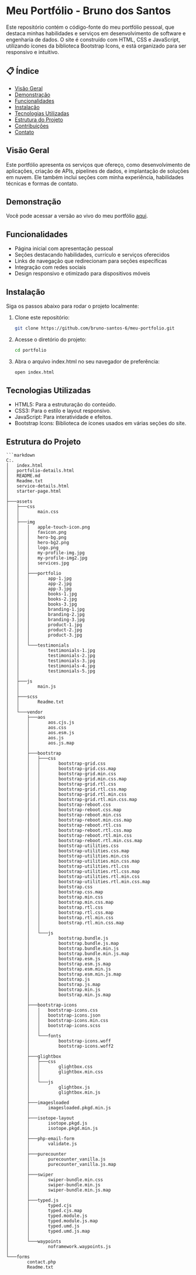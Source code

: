 # Meu Portfólio - Bruno dos Santos

Este repositório contém o código-fonte do meu portfólio pessoal, que destaca minhas habilidades e serviços em desenvolvimento de software e engenharia de dados. O site é construído com HTML, CSS e JavaScript, utilizando ícones da biblioteca Bootstrap Icons, e está organizado para ser responsivo e intuitivo.

## 📋 Índice
- [Visão Geral](#visão-geral)
- [Demonstração](#demonstração)
- [Funcionalidades](#funcionalidades)
- [Instalação](#instalação)
- [Tecnologias Utilizadas](#tecnologias-utilizadas)
- [Estrutura do Projeto](#estrutura-do-projeto)
- [Contribuições](#contribuições)
- [Contato](#contato)

## Visão Geral
Este portfólio apresenta os serviços que ofereço, como desenvolvimento de aplicações, criação de APIs, pipelines de dados, e implantação de soluções em nuvem. Ele também inclui seções com minha experiência, habilidades técnicas e formas de contato.

## Demonstração
Você pode acessar a versão ao vivo do meu portfólio [aqui](https://seulinkdoprotfolio.com).

## Funcionalidades
- Página inicial com apresentação pessoal
- Seções destacando habilidades, currículo e serviços oferecidos
- Links de navegação que redirecionam para seções específicas
- Integração com redes sociais
- Design responsivo e otimizado para dispositivos móveis

## Instalação
Siga os passos abaixo para rodar o projeto localmente:

1. Clone este repositório:
   ```bash
   git clone https://github.com/bruno-santos-6/meu-portfolio.git

2. Acesse o diretório do projeto:
    ```bash
    cd portfolio

3. Abra o arquivo index.html no seu navegador de preferência:
    ```bash
    open index.html

## Tecnologias Utilizadas

- HTML5: Para a estruturação do conteúdo.
- CSS3: Para o estilo e layout responsivo.
- JavaScript: Para interatividade e efeitos.
- Bootstrap Icons: Biblioteca de ícones usados em várias seções do site.

## Estrutura do Projeto

    ```markdown
    C:.
    │   index.html
    │   portfolio-details.html
    │   README.md
    │   Readme.txt
    │   service-details.html
    │   starter-page.html
    │   
    ├───assets
    │   ├───css
    │   │       main.css
    │   │
    │   ├───img
    │   │   │   apple-touch-icon.png
    │   │   │   favicon.png
    │   │   │   hero-bg.png
    │   │   │   hero-bg2.png
    │   │   │   logo.png
    │   │   │   my-profile-img.jpg
    │   │   │   my-profile-img2.jpg
    │   │   │   services.jpg
    │   │   │
    │   │   ├───portfolio
    │   │   │       app-1.jpg
    │   │   │       app-2.jpg
    │   │   │       app-3.jpg
    │   │   │       books-1.jpg
    │   │   │       books-2.jpg
    │   │   │       books-3.jpg
    │   │   │       branding-1.jpg
    │   │   │       branding-2.jpg
    │   │   │       branding-3.jpg
    │   │   │       product-1.jpg
    │   │   │       product-2.jpg
    │   │   │       product-3.jpg
    │   │   │
    │   │   └───testimonials
    │   │           testimonials-1.jpg
    │   │           testimonials-2.jpg
    │   │           testimonials-3.jpg
    │   │           testimonials-4.jpg
    │   │           testimonials-5.jpg
    │   │
    │   ├───js
    │   │       main.js
    │   │
    │   ├───scss
    │   │       Readme.txt
    │   │
    │   └───vendor
    │       ├───aos
    │       │       aos.cjs.js
    │       │       aos.css
    │       │       aos.esm.js
    │       │       aos.js
    │       │       aos.js.map
    │       │
    │       ├───bootstrap
    │       │   ├───css
    │       │   │       bootstrap-grid.css
    │       │   │       bootstrap-grid.css.map
    │       │   │       bootstrap-grid.min.css
    │       │   │       bootstrap-grid.min.css.map
    │       │   │       bootstrap-grid.rtl.css
    │       │   │       bootstrap-grid.rtl.css.map
    │       │   │       bootstrap-grid.rtl.min.css
    │       │   │       bootstrap-grid.rtl.min.css.map
    │       │   │       bootstrap-reboot.css
    │       │   │       bootstrap-reboot.css.map
    │       │   │       bootstrap-reboot.min.css
    │       │   │       bootstrap-reboot.min.css.map
    │       │   │       bootstrap-reboot.rtl.css
    │       │   │       bootstrap-reboot.rtl.css.map
    │       │   │       bootstrap-reboot.rtl.min.css
    │       │   │       bootstrap-reboot.rtl.min.css.map
    │       │   │       bootstrap-utilities.css
    │       │   │       bootstrap-utilities.css.map
    │       │   │       bootstrap-utilities.min.css
    │       │   │       bootstrap-utilities.min.css.map
    │       │   │       bootstrap-utilities.rtl.css
    │       │   │       bootstrap-utilities.rtl.css.map
    │       │   │       bootstrap-utilities.rtl.min.css
    │       │   │       bootstrap-utilities.rtl.min.css.map
    │       │   │       bootstrap.css
    │       │   │       bootstrap.css.map
    │       │   │       bootstrap.min.css
    │       │   │       bootstrap.min.css.map
    │       │   │       bootstrap.rtl.css
    │       │   │       bootstrap.rtl.css.map
    │       │   │       bootstrap.rtl.min.css
    │       │   │       bootstrap.rtl.min.css.map
    │       │   │
    │       │   └───js
    │       │           bootstrap.bundle.js
    │       │           bootstrap.bundle.js.map
    │       │           bootstrap.bundle.min.js
    │       │           bootstrap.bundle.min.js.map
    │       │           bootstrap.esm.js
    │       │           bootstrap.esm.js.map
    │       │           bootstrap.esm.min.js
    │       │           bootstrap.esm.min.js.map
    │       │           bootstrap.js
    │       │           bootstrap.js.map
    │       │           bootstrap.min.js
    │       │           bootstrap.min.js.map
    │       │
    │       ├───bootstrap-icons
    │       │   │   bootstrap-icons.css
    │       │   │   bootstrap-icons.json
    │       │   │   bootstrap-icons.min.css
    │       │   │   bootstrap-icons.scss
    │       │   │
    │       │   └───fonts
    │       │           bootstrap-icons.woff
    │       │           bootstrap-icons.woff2
    │       │
    │       ├───glightbox
    │       │   ├───css
    │       │   │       glightbox.css
    │       │   │       glightbox.min.css
    │       │   │
    │       │   └───js
    │       │           glightbox.js
    │       │           glightbox.min.js
    │       │
    │       ├───imagesloaded
    │       │       imagesloaded.pkgd.min.js
    │       │
    │       ├───isotope-layout
    │       │       isotope.pkgd.js
    │       │       isotope.pkgd.min.js
    │       │
    │       ├───php-email-form
    │       │       validate.js
    │       │
    │       ├───purecounter
    │       │       purecounter_vanilla.js
    │       │       purecounter_vanilla.js.map
    │       │
    │       ├───swiper
    │       │       swiper-bundle.min.css
    │       │       swiper-bundle.min.js
    │       │       swiper-bundle.min.js.map
    │       │
    │       ├───typed.js
    │       │       typed.cjs
    │       │       typed.cjs.map
    │       │       typed.module.js
    │       │       typed.module.js.map
    │       │       typed.umd.js
    │       │       typed.umd.js.map
    │       │
    │       └───waypoints
    │               noframework.waypoints.js
    │
    └───forms
            contact.php
            Readme.txt